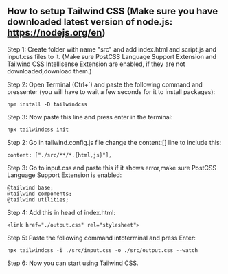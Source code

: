 ## How to setup Tailwind CSS (Make sure you have downloaded latest version of node.js: https://nodejs.org/en)

Step 1: Create folder with name "src" and add index.html and script.js and input.css files to it.
(Make sure PostCSS Language Support Extension and Tailwind CSS Intellisense Extension are enabled, if they are not downloaded,download them.)

Step 2: Open Terminal (Ctrl+`) and paste the following command and pressenter (you will have to wait a few seconds for it to install packages):

```
npm install -D tailwindcss
```

Step 3: Now paste this line and press enter in the terminal:

```
npx tailwindcss init
```

Step 2: Go in tailwind.config.js file change the content:[] line to include this:

```
content: ["./src/**/*.{html,js}"],
```

Step 3: Go to input.css and paste this if it shows error,make sure PostCSS Language Support Extension is enabled:

```
@tailwind base;
@tailwind components;
@tailwind utilities;
```

Step 4: Add this in head of index.html:

```
<link href="./output.css" rel="stylesheet">
```

Step 5: Paste the following command intoterminal and press Enter:

```
npx tailwindcss -i ./src/input.css -o ./src/output.css --watch
```

Step 6: Now you can start using Tailwind CSS.

